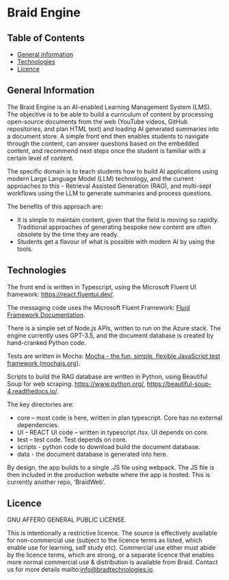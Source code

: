 # Braid Engine

## Table of Contents
* [General information](#general-information)
* [Technologies](#technologies)
* [Licence](#licence)

## General Information
The Braid Engine is an AI-enabled Learning Management System (LMS). The objective is to be able to build a curriculum of content by processing open-source documents from the web (YouTube videos, GitHub repositories, and plan HTML text) and loading AI generated summaries into a document store. A simple front end then enables students to navigate through the content, can answer questions based on the embedded content, and recommend next steps once the student is familiar with a certain level of content. 

The specific domain is to teach students how to build AI applications using modern Large Language Model (LLM) technology, and the current approaches to this - Retrieval Assisted Generation (RAG), and multi-sept workflows using the LLM to generate summaries and process questions.

The benefits of this approach are:
- It is simple to maintain content, given that the field is moving so rapidly. Traditional approaches of generating bespoke new content are often obsolete by the time they are ready. 
- Students get a flavour of what is possible with modern AI by using the tools. 

## Technologies
The front end is written in Typescript, using the Microsoft Fluent UI framework: https://react.fluentui.dev/.

The messaging code uses the Microsoft Fluent Framework: [Fluid Framework Documentation](https://fluidframework.com/docs/).

There is a simple set of Node.js APIs, written to run on the Azure stack. The engine currently uses GPT-3.5, and the document database is created by hand-cranked Python code. 

Tests are written in Mocha: [Mocha - the fun, simple, flexible JavaScript test framework (mochajs.org)](https://mochajs.org/).

Scripts to build the RAG database are written in Python, using Beautiful Soup for web scraping. https://www.python.org/, https://beautiful-soup-4.readthedocs.io/.

The key directories are:
-	core – most code is here, written in plan typescript. Core has no external dependencies. 
-	UI – REACT UI code – written in typescript /tsx.  UI depends on core. 
-	test – test code.  Test depends on core. 
-   scripts - python code to download  build the document database. 
-   data - the document database is generated into here. 

By design, the app builds to a single .JS file using webpack. The JS file is then included in the production website where the app is hosted. This is currently another repo, ‘BraidWeb’. 

## Licence
GNU AFFERO GENERAL PUBLIC LICENSE.

This is intentionally a restrictive licence. The source is effectively available for non-commercial use (subject to the licence terms as listed, which enable use for learning, self study etc). Commercial use either must abide by the licence terms, which are strong, or a separate licence that enables more normal commercial use & distribution is available from Braid. Contact us for more details mailto:info@bradtechnologies.io. 
